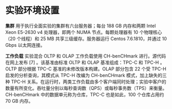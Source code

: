 # 实验环境设置

**集群** 用于执行全面实验的集群有六台服务器；每台 188 GB 内存和两颗 Intel Xeon E5-2630 v4 处理器，即两个 NUMA 节点。每颗处理器有 10 个物理核心（20 个线程）和 25 MB 共享三级缓存。服务器运行 Centos 7.6.1810，并通过 10 Gbps 以太网连接。

**工作负载** 实验混合 OLTP 和 OLAP 工作负载使用 CH-benCHmark 进行。源代码在网上发布 [7] 。该基准由标准 OLTP 和 OLAP 基准组成：TPC-C 和 TPC-H 。OLTP 部分根据 TPC-C 基准的未修改版本构建。OLAP 部分包含 22 个受 TPC-H 启发的分析查询，其模式从 TPC-H 改编为 CH-benCHmark 模式，加上缺失的三种 TPC-H 关系。在运行时，两类工作负载由多个客户端同时处理；实验中客户的数量有所变化。吞吐量分别以每秒查询数（QPS）或每秒事务数（TPS）来衡量。CH-benCHmark 中的数据单元称为仓库，TPC-C 也是如此，100 个仓库占用约 70 GB 内存。
